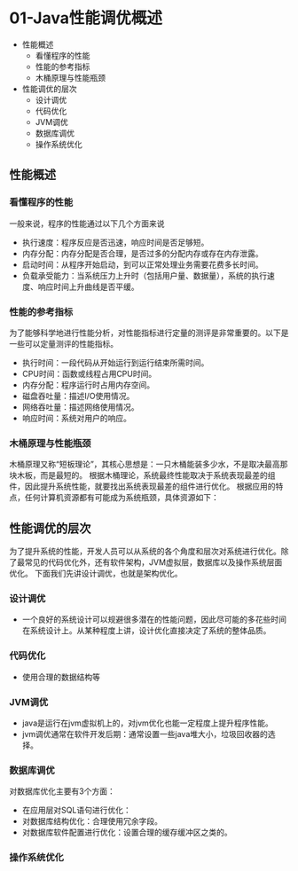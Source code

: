 
# 01-Java性能调优概述

- 性能概述
	* 看懂程序的性能
	* 性能的参考指标
	* 木桶原理与性能瓶颈
- 性能调优的层次
	* 设计调优
	* 代码优化
	* JVM调优
	* 数据库调优	
	* 操作系统优化
	
## 	性能概述

### 看懂程序的性能

一般来说，程序的性能通过以下几个方面来说

- 执行速度：程序反应是否迅速，响应时间是否足够短。
- 内存分配：内存分配是否合理，是否过多的分配内存或存在内存泄露。
- 启动时间：从程序开始启动，到可以正常处理业务需要花费多长时间。
- 负载承受能力：当系统压力上升时（包括用户量、数据量），系统的执行速度、响应时间上升曲线是否平缓。

### 性能的参考指标

为了能够科学地进行性能分析，对性能指标进行定量的测评是非常重要的。以下是一些可以定量测评的性能指标。

- 执行时间：一段代码从开始运行到运行结束所需时间。
- CPU时间：函数或线程占用CPU时间。
- 内存分配：程序运行时占用内存空间。
- 磁盘吞吐量：描述I/O使用情况。
- 网络吞吐量：描述网络使用情况。
- 响应时间：系统对用户的响应。

### 木桶原理与性能瓶颈

木桶原理又称“短板理论”，其核心思想是：一只木桶能装多少水，不是取决最高那块木板，而是最短的。
根据木桶理论，系统最终性能取决于系统表现最差的组件，因此提升系统性能，就要找出系统表现最差的组件进行优化。
根据应用的特点，任何计算机资源都有可能成为系统瓶颈，具体资源如下：

## 性能调优的层次

为了提升系统的性能，开发人员可以从系统的各个角度和层次对系统进行优化。除了最常见的代码优化外，还有软件架构，JVM虚拟层，数据库以及操作系统层面优化。
下面我们先讲设计调优，也就是架构优化。

### 设计调优

- 一个良好的系统设计可以规避很多潜在的性能问题，因此尽可能的多花些时间在系统设计上。从某种程度上讲，设计优化直接决定了系统的整体品质。

### 代码优化

- 使用合理的数据结构等

### JVM调优

- java是运行在jvm虚拟机上的，对jvm优化也能一定程度上提升程序性能。
- jvm调优通常在软件开发后期：通常设置一些java堆大小，垃圾回收器的选择。

### 数据库调优

对数据库优化主要有3个方面：

- 在应用层对SQL语句进行优化：
- 对数据库结构优化：合理使用冗余字段。
- 对数据库软件配置进行优化：设置合理的缓存缓冲区之类的。

### 操作系统优化

	
